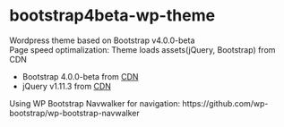 # bootstrap4beta-wp-theme
Wordpress theme based on Bootstrap v4.0.0-beta<br>
Page speed optimalization: Theme loads assets(jQuery, Bootstrap) from CDN<br>
<ul>
<li>Bootstrap 4.0.0-beta from <a href="https://maxcdn.bootstrapcdn.com/bootstrap/4.0.0-beta/js/bootstrap.min.js" target="_blank" rel="noopener">CDN</a></li>
<li>jQuery v1.11.3 from <a href="http://ajax.googleapis.com/ajax/libs/jquery/1.11.3/jquery.min.js" target="_blank" rel="noopener">CDN</a></li>
</ul>
Using WP Bootstrap Navwalker for navigation: https://github.com/wp-bootstrap/wp-bootstrap-navwalker
